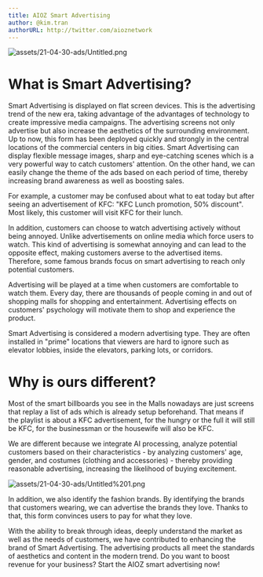 ```yaml
---
title: AIOZ Smart Advertising
author: @kim.tran
authorURL: http://twitter.com/aioznetwork
---
```

![assets/21-04-30-ads/Untitled.png](assets/21-04-30-ads/Untitled.png)
<!--truncate-->

# What is Smart Advertising?

Smart Advertising is displayed on flat screen devices. This is the advertising trend of the new era, taking advantage of the advantages of technology to create impressive media campaigns. The advertising screens not only advertise but also increase the aesthetics of the surrounding environment. Up to now, this form has been deployed quickly and strongly in the central locations of the commercial centers in big cities. Smart Advertising can display flexible message images, sharp and eye-catching scenes which is a very powerful way to catch customers' attention. On the other hand, we can easily change the theme of the ads based on each period of time, thereby increasing brand awareness as well as boosting sales.

For example, a customer may be confused about what to eat today but after seeing an advertisement of KFC: "KFC Lunch promotion, 50% discount". Most likely, this customer will visit KFC for their lunch.

In addition, customers can choose to watch advertising actively without being annoyed. Unlike advertisements on online media which force users to watch. This kind of advertising is somewhat annoying and can lead to the opposite effect, making customers averse to the advertised items. Therefore, some famous brands focus on smart advertising to reach only potential customers.

Advertising will be played at a time when customers are comfortable to watch them. Every day, there are thousands of people coming in and out of shopping malls for shopping and entertainment. Advertising effects on customers' psychology will motivate them to shop and experience the product.

Smart Advertising is considered a modern advertising type. They are often installed in "prime" locations that viewers are hard to ignore such as elevator lobbies, inside the elevators, parking lots, or corridors.

# Why is ours different?

Most of the smart billboards you see in the Malls nowadays are just screens that replay a list of ads which is already setup beforehand. That means if the playlist is about a KFC advertisement, for the hungry or the full it will still be KFC, for the businessman or the housewife will also be KFC.

We are different because we integrate AI processing, analyze potential customers based on their characteristics - by analyzing customers' age, gender, and costumes (clothing and accessories) - thereby providing reasonable advertising, increasing the likelihood of buying excitement.

![assets/21-04-30-ads/Untitled%201.png](assets/21-04-30-ads/Untitled%201.png)

In addition, we also identify the fashion brands. By identifying the brands that customers wearing, we can advertise the brands they love. Thanks to that, this form convinces users to pay for what they love.

With the ability to break through ideas, deeply understand the market as well as the needs of customers, we have contributed to enhancing the brand of Smart Advertising. The advertising products all meet the standards of aesthetics and content in the modern trend. Do you want to boost revenue for your business? Start the AIOZ smart advertising now!